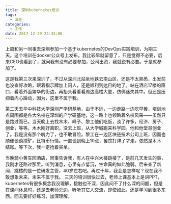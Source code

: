 ```yaml
---
title: 深圳kubernetes培训
tags:
  - 出差
categories:
  - 工作
date: 2017-12-29 22:33:06
---
```


上周和另一同事去深圳参加一个基于kubernetes的DevOps实践培训，为期三天。这个培训在docker公众号上发布，我比较早就留意了，只是觉得不必要，后来CEO也看到了，就问我有没有必要参加，公司出资，我就说有必要。于是就参加了。 
<!-- more -->
这是我第三次来深圳了，不过从深圳北站坐地铁去南山区，还是不太熟悉，出发前也没查好攻略，跟着指示牌加上问人，还是顺利到达目的地了。站在酒店17楼的窗口，看着外面繁华的街边，再抬头看看看周边高楼大厦，仿佛迷失其中。但还是压抑着内心躁动，因为，这里不属于我。 

第二天去华中科技大学深圳产学研基地，由于不远，一边走路一边吃早餐，培训地点周围都是各大名校在深圳的产学研基地，这一路上也领略着名校风采——虽然只是路过而已。当天晚上去找木木、峰子、黎工他们吃饭，谈了许多，经济、房子、创业，等等。木木刚好离职，没去上班，从大学城跑来科学园。他和他堂哥创业了。我是没有那个魄力了，也不敢冒险。黎工在一边区块链技术公司上班，因而也顺便谈谈挖矿，比特币行情。一直谈到晚上10点，餐饮打烊了才走，依然是木木结账。等下次，我一定抢着买单。 

当晚骑小黄车回酒店，同事告诉我，有人在中兴大楼跳楼了，是前几天发生的事，我刚才还路过那里。听到消息，心里有点低沉，生命真的如此脆弱。后来查了新闻，跳楼的是一位研发主管，40岁左右吧。再过十年，我会是怎样呢？现在我不敢想象未来，未来不属于我。 三天的培训很快过去，老师上课基本上是讲PPT，kubernetes有很多概念我没理解，接触也不深，因此问不了什么深的问题，但是在课间休息时，还是去老师旁边，听听其它人交流，即使如此，还是学习到很多东西。回去要好好练习，加深理解。
